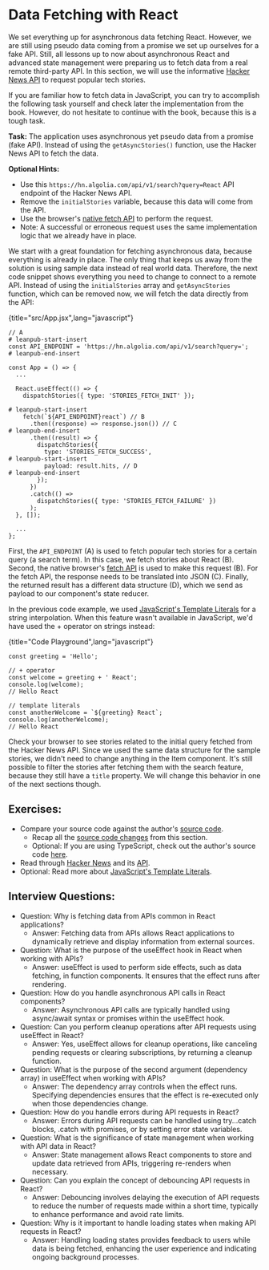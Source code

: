 # Data Fetching with React

We set everything up for asynchronous data fetching React. However, we are still using pseudo data coming from a promise we set up ourselves for a fake API. Still, all lessons up to now about asynchronous React and advanced state management were preparing us to fetch data from a real remote third-party API. In this section, we will use the informative [Hacker News API](https://hn.algolia.com/api) to request popular tech stories.

If you are familiar how to fetch data in JavaScript, you can try to accomplish the following task yourself and check later the implementation from the book. However, do not hesitate to continue with the book, because this is a tough task.

**Task:** The application uses asynchronous yet pseudo data from a promise (fake API). Instead of using the `getAsyncStories()` function, use the Hacker News API to fetch the data.

**Optional Hints:**

* Use this `https://hn.algolia.com/api/v1/search?query=React` API endpoint of the Hacker News API.
* Remove the `initialStories` variable, because this data will come from the API.
* Use the browser's [native fetch API](https://mzl.la/2Z1kyjU) to perform the request.
* Note: A successful or erroneous request uses the same implementation logic that we already have in place.

We start with a great foundation for fetching asynchronous data, because everything is already in place. The only thing that keeps us away from the solution is using sample data instead of real world data. Therefore, the next code snippet shows everything you need to change to connect to a remote API. Instead of using the `initialStories` array and `getAsyncStories` function, which can be removed now, we will fetch the data directly from the API:

{title="src/App.jsx",lang="javascript"}
~~~~~~~
// A
# leanpub-start-insert
const API_ENDPOINT = 'https://hn.algolia.com/api/v1/search?query=';
# leanpub-end-insert

const App = () => {
  ...

  React.useEffect(() => {
    dispatchStories({ type: 'STORIES_FETCH_INIT' });

# leanpub-start-insert
    fetch(`${API_ENDPOINT}react`) // B
      .then((response) => response.json()) // C
# leanpub-end-insert
      .then((result) => {
        dispatchStories({
          type: 'STORIES_FETCH_SUCCESS',
# leanpub-start-insert
          payload: result.hits, // D
# leanpub-end-insert
        });
      })
      .catch(() =>
        dispatchStories({ type: 'STORIES_FETCH_FAILURE' })
      );
  }, []);

  ...
};
~~~~~~~

First, the `API_ENDPOINT` (A) is used to fetch popular tech stories for a certain query (a search term). In this case, we fetch stories about React (B). Second, the native browser's [fetch API](https://mzl.la/2Z1kyjU) is used to make this request (B). For the fetch API, the response needs to be translated into JSON (C). Finally, the returned result has a different data structure (D), which we send as payload to our component's state reducer.

In the previous code example, we used [JavaScript's Template Literals](https://mzl.la/3jlcVfn) for a string interpolation. When this feature wasn't available in JavaScript, we'd have used the + operator on strings instead:

{title="Code Playground",lang="javascript"}
~~~~~~~
const greeting = 'Hello';

// + operator
const welcome = greeting + ' React';
console.log(welcome);
// Hello React

// template literals
const anotherWelcome = `${greeting} React`;
console.log(anotherWelcome);
// Hello React
~~~~~~~

Check your browser to see stories related to the initial query fetched from the Hacker News API. Since we used the same data structure for the sample stories, we didn't need to change anything in the Item component. It's still possible to filter the stories after fetching them with the search feature, because they still have a `title` property. We will change this behavior in one of the next sections though.

## Exercises:

* Compare your source code against the author's [source code](https://tinyurl.com/ymsrby6u).
  * Recap all the [source code changes](https://tinyurl.com/bdhrpae4) from this section.
  * Optional: If you are using TypeScript, check out the author's source code [here](https://bit.ly/3SztLZ0).
* Read through [Hacker News](https://news.ycombinator.com) and its [API](https://hn.algolia.com/api).
* Optional: Read more about [JavaScript's Template Literals](https://mzl.la/3jlcVfn).

## Interview Questions:

* Question: Why is fetching data from APIs common in React applications?
  * Answer: Fetching data from APIs allows React applications to dynamically retrieve and display information from external sources.
* Question: What is the purpose of the useEffect hook in React when working with APIs?
  * Answer: useEffect is used to perform side effects, such as data fetching, in function components. It ensures that the effect runs after rendering.
* Question: How do you handle asynchronous API calls in React components?
  * Answer: Asynchronous API calls are typically handled using async/await syntax or promises within the useEffect hook.
* Question: Can you perform cleanup operations after API requests using useEffect in React?
  * Answer: Yes, useEffect allows for cleanup operations, like canceling pending requests or clearing subscriptions, by returning a cleanup function.
* Question: What is the purpose of the second argument (dependency array) in useEffect when working with APIs?
  * Answer: The dependency array controls when the effect runs. Specifying dependencies ensures that the effect is re-executed only when those dependencies change.
* Question: How do you handle errors during API requests in React?
  * Answer: Errors during API requests can be handled using try...catch blocks, .catch with promises, or by setting error state variables.
* Question: What is the significance of state management when working with API data in React?
  * Answer: State management allows React components to store and update data retrieved from APIs, triggering re-renders when necessary.
* Question: Can you explain the concept of debouncing API requests in React?
  * Answer: Debouncing involves delaying the execution of API requests to reduce the number of requests made within a short time, typically to enhance performance and avoid rate limits.
* Question: Why is it important to handle loading states when making API requests in React?
  * Answer: Handling loading states provides feedback to users while data is being fetched, enhancing the user experience and indicating ongoing background processes.

